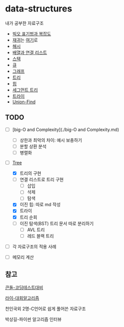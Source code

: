 # data-structures

내가 공부한 자료구조



- [빅오 표기법과 복잡도](https://github.com/leegwae/data-structures/blob/main/big-O-and-complexity.md)
- [재귀](https://github.com/leegwae/data-structure)는 [여기](https://github.com/leegwae/data-structure/blob/main/recursion.md)로
- [해시](https://github.com/leegwae/data-structures/blob/main/hash.md)
- [배열과 연결 리스트](https://github.com/leegwae/data-structures/blob/main/array-and-linked-list.md)
- [스택](https://github.com/leegwae/data-structures/blob/main/stack.md)
- [큐](https://github.com/leegwae/data-structures/blob/main/queue.md)
- [그래프](https://github.com/leegwae/data-structures/blob/main/graph.md)
- [트리](https://github.com/leegwae/data-structures/blob/main/tree.md)
- [힙](https://github.com/leegwae/data-structures/blob/main/heap.md)
- [세그먼트 트리](https://github.com/leegwae/data-structures/blob/main/segment-tree.md)
- [트라이](https://github.com/leegwae/data-structures/blob/main/trie.md)
- [Union-Find](https://github.com/leegwae/data-structures/blob/main/union-find.md)



## TODO

- [ ] [big-O and Complexity](./big-O and Complexity.md)
  - [ ] 상한과 최악의 차이: 예시 보충하기
  - [ ] 분할 상환 분석
  - [ ] 병렬화
- [ ] [Tree](./Tree.md)
  - [x] 트리의 구현
  - [ ] 연결 리스트로 트리 구현
    - [ ] 삽입
    - [ ] 삭제
    - [ ] 탐색
  - [x] 이진 힙: 따로 md 작성
  - [x] 트라이
  - [x] 트리 순회
  - [ ] 이진 탐색(BST) 트리 문서 따로 분리하기
    - [ ] AVL 트리
    - [ ] 레드 블랙 트리
- [ ] 각 자료구조의 적용 사례
- [ ] 메모리 계산




## 참고

[큰돌-코딩테스트대비](https://blog.naver.com/jhc9639/222283814653)

[라이-대회알고리즘](https://blog.naver.com/kks227/220769859177)

천인국외 2명-C언어로 쉽게 풀어쓴 자료구조

박상길-파이썬 알고리즘 인터뷰

